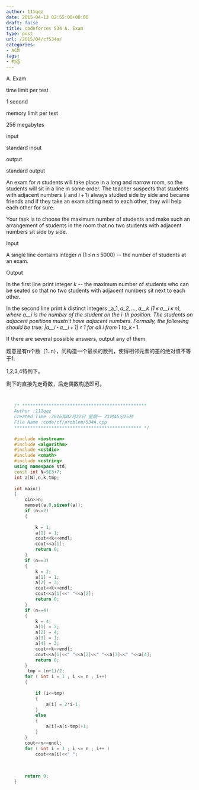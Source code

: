 ```yaml
---
author: 111qqz
date: 2015-04-13 02:55:00+00:00
draft: false
title: codeforces 534 A. Exam
type: post
url: /2015/04/cf534a/
categories:
- ACM
tags:
- 构造
---
```





A. Exam







time limit per test


1 second







memory limit per test


256 megabytes







input


standard input







output


standard output










An exam for _n_ students will take place in a long and narrow room, so the students will sit in a line in some order. The teacher suspects that students with adjacent numbers (_i_ and _i_ + 1) always studied side by side and became friends and if they take an exam sitting next to each other, they will help each other for sure.




Your task is to choose the maximum number of students and make such an arrangement of students in the room that no two students with adjacent numbers sit side by side.










Input




A single line contains integer _n_ (1 ≤ _n_ ≤ 5000) -- the number of students at an exam.










Output




In the first line print integer _k_ -- the maximum number of students who can be seated so that no two students with adjacent numbers sit next to each other.




In the second line print _k_ distinct integers _a_1, _a_2, ..., _a__k_ (1 ≤ _a__i_ ≤ _n_), where _a__i_ is the number of the student on the _i_-th position. The students on adjacent positions mustn't have adjacent numbers. Formally, the following should be true: |_a__i_ - _a__i_ + 1| ≠ 1 for all _i_ from 1 to_k_ - 1.




If there are several possible answers, output any of them.







题意是有n个数（1..n），问构造一个最长的数列，使得相邻元素的差的绝对值不等于1.




1,2,3,4特判下。




剩下的直接先走奇数，后走偶数构造即可。


 ```c++

    
    /* ***********************************************
    Author :111qqz
    Created Time :2016年02月22日 星期一 23时46分25秒
    File Name :code/cf/problem/534A.cpp
    ************************************************ */
    
    #include <iostream>
    #include <algorithm>
    #include <cstdio>
    #include <cmath>
    #include <cstring>
    using namespace std;
    const int N=5E3+7;
    int a[N],n,k,tmp;
    
    int main()
    {
        cin>>n;
        memset(a,0,sizeof(a));
        if (n<=2)
        {
    
            k = 1;
            a[1] = 1;
            cout<<k<<endl;
            cout<<a[1];
            return 0;
        }
        if (n==3)
        {
            k = 2;
            a[1] = 1;
            a[2] = 3;
            cout<<k<<endl;
            cout<<a[1]<<" "<<a[2];
            return 0;
        }
        if (n==4)
        {
            k = 4;
            a[1] = 2;
            a[2] = 4;
            a[3] = 1;
            a[4] = 3;
            cout<<k<<endl;
            cout<<a[1]<<" "<<a[2]<<" "<<a[3]<<" "<<a[4];
            return 0;
        }
         tmp = (n+1)/2;
        for ( int i = 1 ; i <= n ; i++)
        {
    
            if (i<=tmp)
            {
                a[i] = 2*i-1;
            }
            else
            {
                a[i]=a[i-tmp]+1;
            }
        }
        cout<<n<<endl;
        for ( int i = 1 ; i <= n ; i++ )
            cout<<a[i]<<" ";
    
    
    
        return 0;
    }


```
